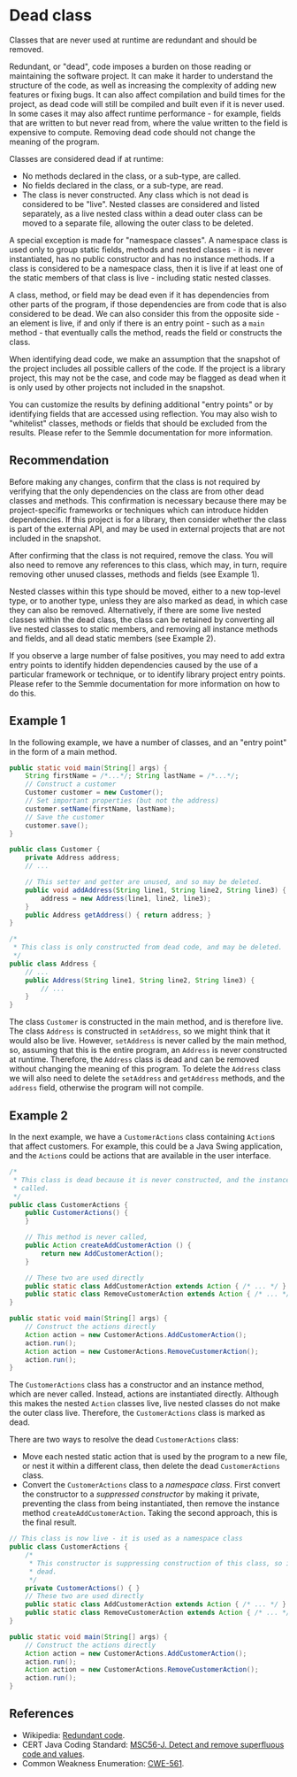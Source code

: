 # Dead class
Classes that are never used at runtime are redundant and should be removed.

Redundant, or "dead", code imposes a burden on those reading or maintaining the software project. It can make it harder to understand the structure of the code, as well as increasing the complexity of adding new features or fixing bugs. It can also affect compilation and build times for the project, as dead code will still be compiled and built even if it is never used. In some cases it may also affect runtime performance - for example, fields that are written to but never read from, where the value written to the field is expensive to compute. Removing dead code should not change the meaning of the program.

Classes are considered dead if at runtime:

* No methods declared in the class, or a sub-type, are called.
* No fields declared in the class, or a sub-type, are read.
* The class is never constructed.
Any class which is not dead is considered to be "live". Nested classes are considered and listed separately, as a live nested class within a dead outer class can be moved to a separate file, allowing the outer class to be deleted.

A special exception is made for "namespace classes". A namespace class is used only to group static fields, methods and nested classes - it is never instantiated, has no public constructor and has no instance methods. If a class is considered to be a namespace class, then it is live if at least one of the static members of that class is live - including static nested classes.

A class, method, or field may be dead even if it has dependencies from other parts of the program, if those dependencies are from code that is also considered to be dead. We can also consider this from the opposite side - an element is live, if and only if there is an entry point - such as a `main` method - that eventually calls the method, reads the field or constructs the class.

When identifying dead code, we make an assumption that the snapshot of the project includes all possible callers of the code. If the project is a library project, this may not be the case, and code may be flagged as dead when it is only used by other projects not included in the snapshot.

You can customize the results by defining additional "entry points" or by identifying fields that are accessed using reflection. You may also wish to "whitelist" classes, methods or fields that should be excluded from the results. Please refer to the Semmle documentation for more information.


## Recommendation
Before making any changes, confirm that the class is not required by verifying that the only dependencies on the class are from other dead classes and methods. This confirmation is necessary because there may be project-specific frameworks or techniques which can introduce hidden dependencies. If this project is for a library, then consider whether the class is part of the external API, and may be used in external projects that are not included in the snapshot.

After confirming that the class is not required, remove the class. You will also need to remove any references to this class, which may, in turn, require removing other unused classes, methods and fields (see Example 1).

Nested classes within this type should be moved, either to a new top-level type, or to another type, unless they are also marked as dead, in which case they can also be removed. Alternatively, if there are some live nested classes within the dead class, the class can be retained by converting all live nested classes to static members, and removing all instance methods and fields, and all dead static members (see Example 2).

If you observe a large number of false positives, you may need to add extra entry points to identify hidden dependencies caused by the use of a particular framework or technique, or to identify library project entry points. Please refer to the Semmle documentation for more information on how to do this.


## Example 1
In the following example, we have a number of classes, and an "entry point" in the form of a main method.


```java
public static void main(String[] args) {
	String firstName = /*...*/; String lastName = /*...*/;
	// Construct a customer
	Customer customer = new Customer();
	// Set important properties (but not the address)
	customer.setName(firstName, lastName);
	// Save the customer
	customer.save();
}

public class Customer {
	private Address address;
	// ...

	// This setter and getter are unused, and so may be deleted.
	public void addAddress(String line1, String line2, String line3) {
		address = new Address(line1, line2, line3);
	}
	public Address getAddress() { return address; }
}

/*
 * This class is only constructed from dead code, and may be deleted.
 */
public class Address {
	// ...
	public Address(String line1, String line2, String line3) {
		// ...
	}
}

```
The class `Customer` is constructed in the main method, and is therefore live. The class `Address` is constructed in `setAddress`, so we might think that it would also be live. However, `setAddress` is never called by the main method, so, assuming that this is the entire program, an `Address` is never constructed at runtime. Therefore, the `Address` class is dead and can be removed without changing the meaning of this program. To delete the `Address` class we will also need to delete the `setAddress` and `getAddress` methods, and the `address` field, otherwise the program will not compile.


## Example 2
In the next example, we have a `CustomerActions` class containing `Action`s that affect customers. For example, this could be a Java Swing application, and the `Action`s could be actions that are available in the user interface.


```java
/*
 * This class is dead because it is never constructed, and the instance methods are not
 * called.
 */
public class CustomerActions {
	public CustomerActions() {
	}

	// This method is never called,
	public Action createAddCustomerAction () {
		return new AddCustomerAction();
	}

	// These two are used directly
	public static class AddCustomerAction extends Action { /* ... */ }
	public static class RemoveCustomerAction extends Action { /* ... */ }
}

public static void main(String[] args) {
	// Construct the actions directly
	Action action = new CustomerActions.AddCustomerAction();
	action.run();
	Action action = new CustomerActions.RemoveCustomerAction();
	action.run();
}

```
The `CustomerActions` class has a constructor and an instance method, which are never called. Instead, actions are instantiated directly. Although this makes the nested `Action` classes live, live nested classes do not make the outer class live. Therefore, the `CustomerActions` class is marked as dead.

There are two ways to resolve the dead `CustomerActions` class:

* Move each nested static action that is used by the program to a new file, or nest it within a different class, then delete the dead `CustomerActions` class.
* Convert the `CustomerActions` class to a *namespace class*. First convert the constructor to a *suppressed constructor* by making it private, preventing the class from being instantiated, then remove the instance method `createAddCustomerAction`.
Taking the second approach, this is the final result.


```java
// This class is now live - it is used as a namespace class
public class CustomerActions {
	/*
	 * This constructor is suppressing construction of this class, so is not considered
	 * dead.
	 */
	private CustomerActions() { }
	// These two are used directly
	public static class AddCustomerAction extends Action { /* ... */ }
	public static class RemoveCustomerAction extends Action { /* ... */ }
}

public static void main(String[] args) {
	// Construct the actions directly
	Action action = new CustomerActions.AddCustomerAction();
	action.run();
	Action action = new CustomerActions.RemoveCustomerAction();
	action.run();
}

```

## References
* Wikipedia: [Redundant code](https://en.wikipedia.org/wiki/Redundant_code).
* CERT Java Coding Standard: [MSC56-J. Detect and remove superfluous code and values](https://www.securecoding.cert.org/confluence/display/java/MSC56-J.+Detect+and+remove+superfluous+code+and+values).
* Common Weakness Enumeration: [CWE-561](https://cwe.mitre.org/data/definitions/561.html).
